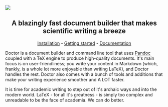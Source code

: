 ![](https://raw.githubusercontent.com/kmaasrud/doctor/master/docs/out/assets/card_header.png)

<h2 align="center">A blazingly fast document builder that makes scientific writing a breeze</h2>

<p align="center"><a href="https://www.kmaasrud.com/doctor/installing">Installation</a> - <a href="https://kmaasrud.com/doctor/creating-your-first-document">Getting started</a> - <a href="https://www.kmaasrud.com/doctor/docs">Documentation</a></p>

Doctor is a document builder and command line tool that uses [Pandoc](https://pandoc.org) coupled with a TeX engine to produce high-quality documents. It's main focus is on user-friendliness; you write your content in Markdown (which, frankly, is a whole lot more enjoyable than writing LaTeX), and Doctor handles the rest. Doctor also comes with a bunch of tools and additions that make your writing experience smoother and A LOT faster.

It is time for academic writing to step out of it's archaic ways and into the modern world. LaTeX - for all it's greatness - is simply too complex and unreadable to be the face of academia. We can do better.
